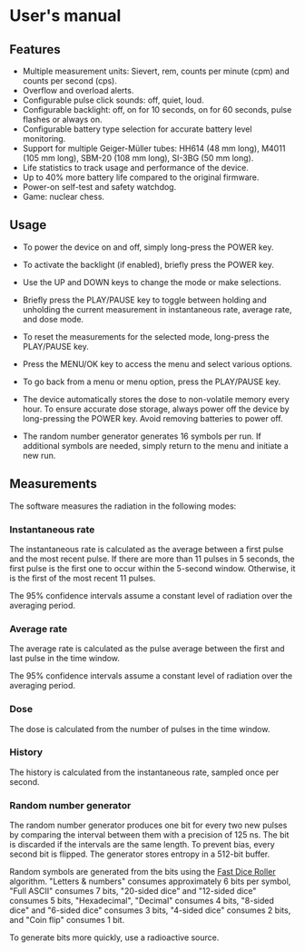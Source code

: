 # User's manual

## Features

* Multiple measurement units: Sievert, rem, counts per minute (cpm) and counts per second (cps).
* Overflow and overload alerts.
* Configurable pulse click sounds: off, quiet, loud.
* Configurable backlight: off, on for 10 seconds, on for 60 seconds, pulse flashes or always on.
* Configurable battery type selection for accurate battery level monitoring.
* Support for multiple Geiger-Müller tubes: HH614 (48 mm long), M4011 (105 mm long), SBM-20 (108 mm long), SI-3BG (50 mm long).
* Life statistics to track usage and performance of the device.
* Up to 40% more battery life compared to the original firmware.
* Power-on self-test and safety watchdog.
* Game: nuclear chess.

## Usage

* To power the device on and off, simply long-press the POWER key.
* To activate the backlight (if enabled), briefly press the POWER key.

* Use the UP and DOWN keys to change the mode or make selections.

* Briefly press the PLAY/PAUSE key to toggle between holding and unholding the current measurement in instantaneous rate, average rate, and dose mode.
* To reset the measurements for the selected mode, long-press the PLAY/PAUSE key.

* Press the MENU/OK key to access the menu and select various options.
* To go back from a menu or menu option, press the PLAY/PAUSE key.

* The device automatically stores the dose to non-volatile memory every hour. To ensure accurate dose storage, always power off the device by long-pressing the POWER key. Avoid removing batteries to power off.

* The random number generator generates 16 symbols per run. If additional symbols are needed, simply return to the menu and initiate a new run.

## Measurements

The software measures the radiation in the following modes:

### Instantaneous rate

The instantaneous rate is calculated as the average between a first pulse and the most recent pulse. If there are more than 11 pulses in 5 seconds, the first pulse is the first one to occur within the 5-second window. Otherwise, it is the first of the most recent 11 pulses.

The 95% confidence intervals assume a constant level of radiation over the averaging period.

### Average rate

The average rate is calculated as the pulse average between the first and last pulse in the time window.

The 95% confidence intervals assume a constant level of radiation over the averaging period.

### Dose

The dose is calculated from the number of pulses in the time window.

### History

The history is calculated from the instantaneous rate, sampled once per second.

### Random number generator

The random number generator produces one bit for every two new pulses by comparing the interval between them with a precision of 125 ns. The bit is discarded if the intervals are the same length. To prevent bias, every second bit is flipped. The generator stores entropy in a 512-bit buffer.

Random symbols are generated from the bits using the [Fast Dice Roller](https://arxiv.org/abs/1304.1916) algorithm. "Letters & numbers" consumes approximately 6 bits per symbol, "Full ASCII" consumes 7 bits, "20-sided dice" and "12-sided dice" consumes 5 bits, "Hexadecimal", "Decimal" consumes 4 bits, "8-sided dice" and "6-sided dice" consumes 3 bits, "4-sided dice" consumes 2 bits, and "Coin flip" consumes 1 bit.

To generate bits more quickly, use a radioactive source.

